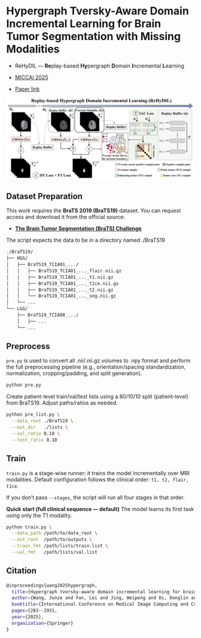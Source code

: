 # Hypergraph Tversky-Aware Domain Incremental Learning for Brain Tumor Segmentation with Missing Modalities

* ReHyDIL — **Re**play-based **Hy**pergraph **D**omain **I**ncremental **L**earning

* [MICCAI 2025](https://link.springer.com/chapter/10.1007/978-3-032-05141-7_28) 
  
* [Paper link](https://papers.miccai.org/miccai-2025/paper/2774_paper.pdf)

![ReHyDIL](pic/miccai25-rehydil.png)

## Dataset Preparation

This work requires the **BraTS 2019 (BraTS19)** dataset. You can request access and download it from the official source:

* [**The Brain Tumor Segmentation (BraTS) Challenge**](https://www.med.upenn.edu/cbica/brats2019.html)

The script expects the data to be in a directory named ./BraTS19
```bash
./BraTS19/
├── HGG/
│   ├── BraTS19_TCIA01_.../
│   │   ├── BraTS19_TCIA01_..._flair.nii.gz
│   │   ├── BraTS19_TCIA01_..._t1.nii.gz
│   │   ├── BraTS19_TCIA01_..._t1ce.nii.gz
│   │   ├── BraTS19_TCIA01_..._t2.nii.gz
│   │   └── BraTS19_TCIA01_..._seg.nii.gz
│   └── ...
└── LGG/
    ├── BraTS19_TCIA08_.../
    │   ├── ...
    └── ...
```

## Preprocess
`pre.py` is used to convert all .nii/.nii.gz volumes to .npy format and perform the full preprocessing pipeline (e.g., orientation/spacing standardization, normalization, cropping/padding, and split generation).
```bash
python pre.py
```

Create patient-level train/val/test lists using a 80/10/10 split (patient-level) from BraTS19. Adjust paths/ratios as needed.

```bash
python pre_list.py \
  --data_root ./BraTS19 \
  --out_dir   ./lists \
  --val_ratio 0.10 \
  --test_ratio 0.10 
```

## Train

`train.py` is a stage-wise runner: it trains the model incrementally over MRI modalities.
Default configuration follows the clinical order: `t1, t2, flair, t1ce`.

If you don’t pass `--stages`, the script will run all four stages in that order.

**Quick start (full clinical sequence — default)**
The model learns its first task using only the T1 modality.
```bash
python train.py \
  --data_path /path/to/data_root \
  --out_root  /path/to/outputs \
  --train_fmt /path/lists/train.list \
  --val_fmt   /path/lists/val.list
```

## Citation
```bash
@inproceedings{wang2025hypergraph,
  title={Hypergraph tversky-aware domain incremental learning for brain tumor segmentation with missing modalities},
  author={Wang, Junze and Fan, Lei and Jing, Weipeng and Di, Donglin and Song, Yang and Liu, Sidong and Cong, Cong},
  booktitle={International Conference on Medical Image Computing and Computer-Assisted Intervention -- MICCAI 2025},
  pages={283--293},
  year={2025},
  organization={Springer}
}
```
